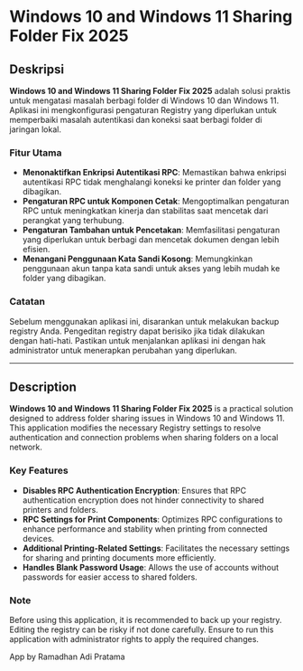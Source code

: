 # Windows 10 and Windows 11 Sharing Folder Fix 2025  

## Deskripsi  
**Windows 10 and Windows 11 Sharing Folder Fix 2025** adalah solusi praktis untuk mengatasi masalah berbagi folder di Windows 10 dan Windows 11. Aplikasi ini mengkonfigurasi pengaturan Registry yang diperlukan untuk memperbaiki masalah autentikasi dan koneksi saat berbagi folder di jaringan lokal.  

### Fitur Utama  
- **Menonaktifkan Enkripsi Autentikasi RPC**: Memastikan bahwa enkripsi autentikasi RPC tidak menghalangi koneksi ke printer dan folder yang dibagikan.  
- **Pengaturan RPC untuk Komponen Cetak**: Mengoptimalkan pengaturan RPC untuk meningkatkan kinerja dan stabilitas saat mencetak dari perangkat yang terhubung.  
- **Pengaturan Tambahan untuk Pencetakan**: Memfasilitasi pengaturan yang diperlukan untuk berbagi dan mencetak dokumen dengan lebih efisien.  
- **Menangani Penggunaan Kata Sandi Kosong**: Memungkinkan penggunaan akun tanpa kata sandi untuk akses yang lebih mudah ke folder yang dibagikan.  

### Catatan  
Sebelum menggunakan aplikasi ini, disarankan untuk melakukan backup registry Anda. Pengeditan registry dapat berisiko jika tidak dilakukan dengan hati-hati. Pastikan untuk menjalankan aplikasi ini dengan hak administrator untuk menerapkan perubahan yang diperlukan.  

---  

## Description  
**Windows 10 and Windows 11 Sharing Folder Fix 2025** is a practical solution designed to address folder sharing issues in Windows 10 and Windows 11. This application modifies the necessary Registry settings to resolve authentication and connection problems when sharing folders on a local network.  

### Key Features  
- **Disables RPC Authentication Encryption**: Ensures that RPC authentication encryption does not hinder connectivity to shared printers and folders.  
- **RPC Settings for Print Components**: Optimizes RPC configurations to enhance performance and stability when printing from connected devices.  
- **Additional Printing-Related Settings**: Facilitates the necessary settings for sharing and printing documents more efficiently.  
- **Handles Blank Password Usage**: Allows the use of accounts without passwords for easier access to shared folders.  

### Note  
Before using this application, it is recommended to back up your registry. Editing the registry can be risky if not done carefully. Ensure to run this application with administrator rights to apply the required changes.  

App by Ramadhan Adi Pratama

